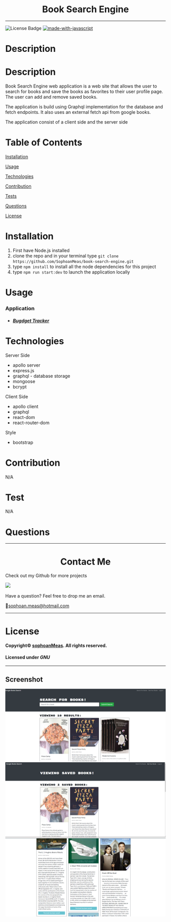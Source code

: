<h1 align="center">Book Search Engine </h1>

---
![License Badge](https://img.shields.io/github/license/sophoanMeas/professional-readme-generator?&logo=GNU)
[![made-with-javascript](https://img.shields.io/badge/Made%20with-JavaScript-1f425f.svg)](https://www.javascript.com)

# Description


# Description

Book Search Engine web application is a web site that allows the user to search for books and save the books as favorites to their user profile page. The user can add and remove saved books. 

The application is build using Graphql implementation for the database and fetch endpoints. It also uses an external fetch api from google books.

The application consist of a client side and the server side

# Table of Contents

[Installation](#installation)

[Usage](#usage)

[Technologies](#technologies)

[Contribution](#contribution)

[Tests](#test)

[Questions](#questions)

[License](#license)

# Installation

1. First have Node.js installed
2. clone the repo and in your terminal type `git clone https://github.com/SophoanMeas/book-search-engine.git`
3. type `npm install` to install all the node dependencies for this project
4. type `npm run start:dev` to launch the application locally

# Usage
### Application

* <a href="https://book-search-engine-pon.herokuapp.com/" target="_blank"><h4> *Bugdget Tracker*</a>
# Technologies
Server Side
* apollo server
* express.js
* graphql - database storage
* mongoose
* bcrypt

Client Side

* apollo client
* graphql
* react-dom
* react-router-dom

Style
* bootstrap

# Contribution

N/A

# Test

N/A
# Questions

---

<h1 align="center">Contact Me</h1>

Check out my Github for more projects

[![](https://img.shields.io/badge/github-blue?style=for-the-badge)](https://github.com/sophoanMeas)

Have a question? Feel free to drop me an email.

📧[sophoan.meas@hotmail.com](mailto:sophoan.meas@hotmail.com)

---
# License

#### Copyright© [sophoanMeas](https://github.com/sophoanMeas). All rights reserved.
#### Licensed under *GNU*

---
## Screenshot

![Alt text](./client/public/assets/images/image1.png)
![Alt text](./client/public/assets/images/image2.png)
![Alt text](./client/public/assets/images/image3.png)